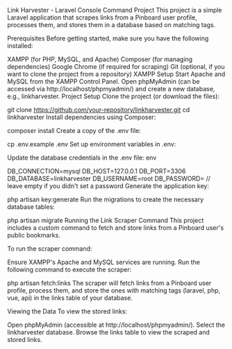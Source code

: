 Link Harvester - Laravel Console Command Project
This project is a simple Laravel application that scrapes links from a Pinboard user profile, processes them, and stores them in a database based on matching tags.

Prerequisites
Before getting started, make sure you have the following installed:

XAMPP (for PHP, MySQL, and Apache)
Composer (for managing dependencies)
Google Chrome (if required for scraping)
Git (optional, if you want to clone the project from a repository)
XAMPP Setup
Start Apache and MySQL from the XAMPP Control Panel.
Open phpMyAdmin (can be accessed via http://localhost/phpmyadmin/) and create a new database, e.g., linkharvester.
Project Setup
Clone the project (or download the files):



git clone https://github.com/your-repository/linkharvester.git
cd linkharvester
Install dependencies using Composer:


composer install
Create a copy of the .env file:


cp .env.example .env
Set up environment variables in .env:

Update the database credentials in the .env file:
env

DB_CONNECTION=mysql
DB_HOST=127.0.0.1
DB_PORT=3306
DB_DATABASE=linkharvester
DB_USERNAME=root
DB_PASSWORD= // leave empty if you didn't set a password
Generate the application key:


php artisan key:generate
Run the migrations to create the necessary database tables:

php artisan migrate
Running the Link Scraper Command
This project includes a custom command to fetch and store links from a Pinboard user's public bookmarks.

To run the scraper command:

Ensure XAMPP's Apache and MySQL services are running.
Run the following command to execute the scraper:

php artisan fetch:links
The scraper will fetch links from a Pinboard user profile, process them, and store the ones with matching tags (laravel, php, vue, api) in the links table of your database.


Viewing the Data
To view the stored links:

Open phpMyAdmin (accessible at http://localhost/phpmyadmin/).
Select the linkharvester database.
Browse the links table to view the scraped and stored links.